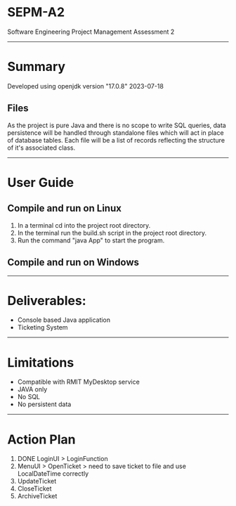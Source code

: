 # SEPM-A2
Software Engineering Project Management Assessment 2

---
# Summary
Developed using openjdk version "17.0.8" 2023-07-18

## Files
As the project is pure Java and there is no scope to write SQL queries, data persistence will be handled through standalone files which will act in place of database tables.
Each file will be a list of records reflecting the structure of it's associated class.

---
# User Guide
## Compile and run on Linux
1. In a terminal cd into the project root directory.
2. In the terminal run the build.sh script in the project root directory.
3. Run the command "java App" to start the program.

## Compile and run on Windows
 
---
# Deliverables:
- Console based Java application
- Ticketing System
---
# Limitations
- Compatible with RMIT MyDesktop service
- JAVA only
- No SQL
- No persistent data

---
# Action Plan
1. DONE LoginUI > LoginFunction
2. MenuUI > OpenTicket > need to save ticket to file and use LocalDateTime correctly
3. UpdateTicket
4. CloseTicket
5. ArchiveTicket
